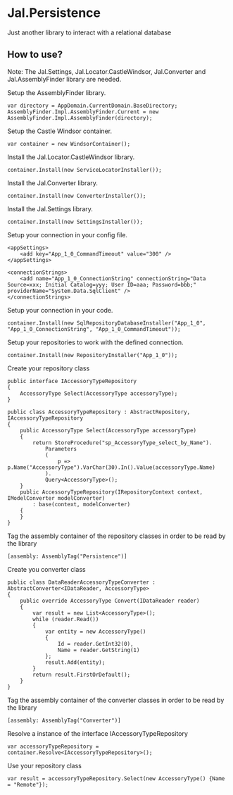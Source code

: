 # Jal.Persistence
Just another library to interact with a relational database
## How to use?
Note: The Jal.Settings, Jal.Locator.CastleWindsor, Jal.Converter and Jal.AssemblyFinder library are needed.

Setup the AssemblyFinder library.

    var directory = AppDomain.CurrentDomain.BaseDirectory;
    AssemblyFinder.Impl.AssemblyFinder.Current = new AssemblyFinder.Impl.AssemblyFinder(directory);
    
Setup the Castle Windsor container.

    var container = new WindsorContainer();
  
Install the Jal.Locator.CastleWindsor library.

    container.Install(new ServiceLocatorInstaller());
    
Install the Jal.Converter library.

    container.Install(new ConverterInstaller());
    
Install the Jal.Settings library.

    container.Install(new SettingsInstaller());
    
Setup your connection in your config file.

    <appSettings>
        <add key="App_1_0_CommandTimeout" value="300" />
    </appSettings>

    <connectionStrings>
        <add name="App_1_0_ConnectionString" connectionString="Data Source=xxx; Initial Catalog=yyy; User ID=aaa; Password=bbb;" providerName="System.Data.SqlClient" />
    </connectionStrings>
    
Setup your connection in your code.

    container.Install(new SqlRepositoryDatabaseInstaller("App_1_0", "App_1_0_ConnectionString", "App_1_0_CommandTimeout"));
    
Setup your repositories to work with the defined connection.

    container.Install(new RepositoryInstaller("App_1_0"));
    
Create your repository class

    public interface IAccessoryTypeRepository
    {
        AccessoryType Select(AccessoryType accessoryType);
    }
    
    public class AccessoryTypeRepository : AbstractRepository, IAccessoryTypeRepository
    {
        public AccessoryType Select(AccessoryType accessoryType)
        {
            return StoreProcedure("sp_AccessoryType_select_by_Name").
                Parameters
                (
                    p => p.Name("AccessoryType").VarChar(30).In().Value(accessoryType.Name)
                ).
                Query<AccessoryType>();
        }
        public AccessoryTypeRepository(IRepositoryContext context, IModelConverter modelConverter)
            : base(context, modelConverter)
        {
        }
    }
    
Tag the assembly container of the repository classes in order to be read by the library

    [assembly: AssemblyTag("Persistence")]
    
Create you converter class

    public class DataReaderAccessoryTypeConverter : AbstractConverter<IDataReader, AccessoryType>
    {
        public override AccessoryType Convert(IDataReader reader)
        {
            var result = new List<AccessoryType>();
            while (reader.Read())
            {
                var entity = new AccessoryType()
                {
                    Id = reader.GetInt32(0),
                    Name = reader.GetString(1)
                };
                result.Add(entity);
            }
            return result.FirstOrDefault();
        }
    }
    
Tag the assembly container of the converter classes in order to be read by the library

    [assembly: AssemblyTag("Converter")]
    
Resolve a instance of the interface IAccessoryTypeRepository

    var accessoryTypeRepository = container.Resolve<IAccessoryTypeRepository>();
    
Use your repository class

    var result = accessoryTypeRepository.Select(new AccessoryType() {Name = "Remote"});
